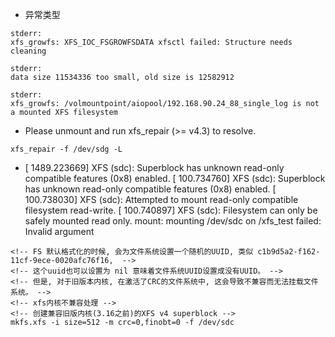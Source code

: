 - 异常类型
```shell
stderr:
xfs_growfs: XFS_IOC_FSGROWFSDATA xfsctl failed: Structure needs cleaning

stderr:
data size 11534336 too small, old size is 12582912

stderr:
xfs_growfs: /volmountpoint/aiopool/192.168.90.24_88_single_log is not a mounted XFS filesystem
```

- Please unmount and run xfs_repair (>= v4.3) to resolve.
```shell
xfs_repair -f /dev/sdg -L
```

- [ 1489.223669] XFS (sdc): Superblock has unknown read-only compatible features (0x8) enabled.
[  100.734760] XFS (sdc): Superblock has unknown read-only compatible features (0x8) enabled.
[  100.738030] XFS (sdc): Attempted to mount read-only compatible filesystem read-write.
[  100.740897] XFS (sdc): Filesystem can only be safely mounted read only.
mount: mounting /dev/sdc on /xfs_test failed: Invalid argument
```shell
<!-- FS 默认格式化的时候, 会为文件系统设置一个随机的UUID, 类似 c1b9d5a2-f162-11cf-9ece-0020afc76f16,  -->
<!-- 这个uuid也可以设置为 nil 意味着文件系统UUID设置成没有UUID。 -->
<!-- 但是, 对于旧版本内核, 在激活了CRC的文件系统中, 这会导致不兼容而无法挂载文件系统。 -->
<!-- xfs内核不兼容处理 -->
<!-- 创建兼容旧版内核(3.16之前)的XFS v4 superblock -->
mkfs.xfs -i size=512 -m crc=0,finobt=0 -f /dev/sdc
```
